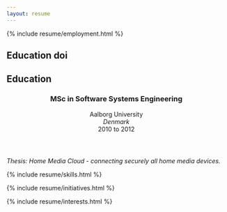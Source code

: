 ```yaml
---
layout: resume
---
```


{% include resume/employment.html %}

<section class="thirteen columns" markdown="1">

# Education doi

</section>

<section class="thirteen columns">
    <h1>Education</h1>
    <article>
        <header>
            <h1>MSc in Software Systems Engineering</h1>
            <span>Aalborg University</span>
            <span><address>Denmark</address><time>2010 to 2012</time></span>
        </header>
        <p>
            <em>Thesis: Home Media Cloud - connecting securely all home media devices.</em>
        </p>
    </article>
</section>

{% include resume/skills.html %}

{% include resume/initiatives.html %}

{% include resume/interests.html %}
